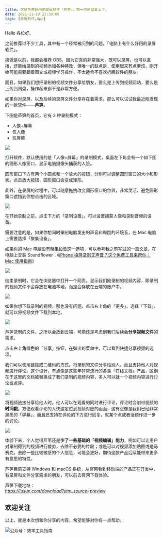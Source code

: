 ```yaml
---
title: 这款免费好用的录屏软件「芦笋」，第一次用就爱上了。                                                             
date: 2021-11-19 23:30:00               
tags: [录屏软件,App]                                                                     
---
```


Hello 各位好。

之前推荐过不少工具，其中有一个经常被问到的问题，「电脑上有什么好用的录屏软件」。  

换做是以前，我都会推荐 OBS，因为它真的非常强大，既可以录屏，也可以直播，还能给录制的视频添加各种特效，但唯一的缺点是，使用起来有点麻烦，刚开始可能需要跟着图文或视频学习操作，不太适合不喜欢折腾软件的朋友。 

而且，如果我们想把录制的视频文件分享给朋友，要么是上传到视频网站，要么是上传到网盘，操作起来都不是非常方便。

如果你对录屏、以及后续的录屏文件分享存在着需求，那么可以试试我最近刚发现的一款软件——**芦笋**。   

下图是芦笋的首页，它有 3 种录制模式：

* 人像+屏幕   
* 仅人像  
* 仅屏幕    

![](https://article-picbed-1302715071.cos.ap-guangzhou.myqcloud.com/2021/11/19/16373318932087.jpg)

打开软件，默认使用的是「人像+屏幕」的录制模式，桌面左下角会有一个如下图的圆形人像窗口，显示电脑摄像头捕获的人脸。  

圆形窗口下方有两个小圆点和一个放大的按钮，分别可以调整圆形窗口的大小和形状。点击放大按钮，圆形窗口会变成矩形。

此外，在录屏的过程中，可以随意拖拽改变圆形窗口的位置，非常灵活，避免圆形窗口遮挡到你想点击的区域。    

![](https://article-picbed-1302715071.cos.ap-guangzhou.myqcloud.com/2021/11/19/16373321838308.jpg)

在开始录制之前，点击下方的「录制设置」，可以设置捕获人像和录制音频的设备。  

需要注意的是，如果你想同时录制电脑发出的声音和周围的环境音，在 Mac 电脑上需要选择「聚集设备」。     

如果你的 Mac 电脑没有聚集设备这一选项，可以参考我之前写过的一篇文章，在电脑上安装 Soundflower：《[iPhone 投屏录制无声音？这个免费工具来帮你｜Mac 使用指南](https://mp.weixin.qq.com/s?__biz=MzAxMjY0NTY5OA==&mid=2649902497&idx=1&sn=27540fffc649aaac6e3a216d600931be&chksm=83a8498cb4dfc09a3dc8bcb40bd0a2c3ed5e1a92a00944f472dc9090f092d741c07853711bfe&token=1263943466&lang=zh_CN&scene=21#wechat_redirect)》          

![](https://article-picbed-1302715071.cos.ap-guangzhou.myqcloud.com/2021/11/19/16373329251824.jpg)

结束录制时，它会在浏览器中打开一个网页，显示我们刚录制的视频内容，即录制的视频文件不会存放在电脑本地，而是会存放在云端的账户中。     

![](https://article-picbed-1302715071.cos.ap-guangzhou.myqcloud.com/2021/11/19/16373335357405.jpg)

如果你想下载录制的视频，那也没有问题，点击右上角的「更多」，选择「下载」，就可以将视频文件下载到本地。    

![](https://article-picbed-1302715071.cos.ap-guangzhou.myqcloud.com/2021/11/19/16373336642686.jpg)

芦笋录制的文件，之所以会放到云端，可能还是考虑到我们后续会**分享视频文件**的需求。

点击右上角绿色的「分享」按钮，在弹出的菜单中，可以看到快捷分享视频的选项。

我们可以使用链接或二维码的方式，将录制的文件分享给别人，而且支持他人对视频进行评论。这个设计，有点像是这些年非常流行的各类「在线文档」产品，区别在于这里的文档被替换成了我们录制的视频内容，多人可以就一个视频内容进行讨论或点评。     

![](https://article-picbed-1302715071.cos.ap-guangzhou.myqcloud.com/2021/11/19/16373338796140.jpg)

将视频链接分享给他人时，他人可以在观看的同时进行评论，评论时会附带视频的**时间戳**，方便观看评论的人快速定位到视频对应的画面，这有点像是我们已经非常熟悉的「弹幕」，而且还支持在评论的下方进行回复，就某个点或者话题作进一步的讨论。

![](https://article-picbed-1302715071.cos.ap-guangzhou.myqcloud.com/2021/11/19/16373346166656.jpg)

体验下来，个人觉得芦苇还是**少了一些基础的「视频编辑」能力**，例如可以让用户对录制得到的视频进行裁剪，去除不必要的片段；或是可以对视频添加贴图或是马赛克，去除一些比较敏感的个人信息，可能会更好，期待这款产品后续能带来更多有意思的特性。

芦笋目前支持 Windows 和 macOS 系统，从官网看到移动端的产品正在开发中，有录屏和文件分享需求的朋友，可以前去官网下载体验。    

芦笋下载地址：  
*https://lusun.com/download?utm_source=preview*     

## 欢迎关注     

以上，就是本次想和你分享的内容，希望能够对你有一点帮助。     

![公众号：效率工具指南](https://article-picbed-1302715071.cos.ap-guangzhou.myqcloud.com/2021/05/28/gong-zhong-hao-wei-bu-er-wei-ma-dailogo.png)               




